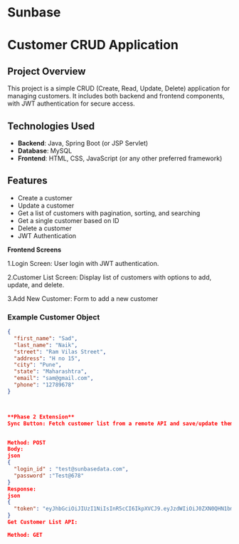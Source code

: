 # Sunbase
# Customer CRUD Application

## Project Overview

This project is a simple CRUD (Create, Read, Update, Delete) application for managing customers. It includes both backend and frontend components, with JWT authentication for secure access.

## Technologies Used

- **Backend**: Java, Spring Boot (or JSP Servlet)
- **Database**: MySQL
- **Frontend**: HTML, CSS, JavaScript (or any other preferred framework)

## Features

- Create a customer
- Update a customer
- Get a list of customers with pagination, sorting, and searching
- Get a single customer based on ID
- Delete a customer
- JWT Authentication


**Frontend Screens**

1.Login Screen: User login with JWT authentication.


2.Customer List Screen: Display list of customers with options to add, update, and delete.


3.Add New Customer: Form to add a new customer
### Example Customer Object

```json
{
  "first_name": "Sad",
  "last_name": "Naik",
  "street": "Ram Vilas Street",
  "address": "H no 15",
  "city": "Pune",
  "state": "Maharashtra",
  "email": "sam@gmail.com",
  "phone": "12789678"
}



**Phase 2 Extension**
Sync Button: Fetch customer list from a remote API and save/update them in the local database.


Method: POST
Body:
json
{
  "login_id" : "test@sunbasedata.com",
  "password" :"Test@678"
}
Response:
json
{
  "token": "eyJhbGciOiJIUzI1NiIsInR5cCI6IkpXVCJ9.eyJzdWIiOiJ0ZXN0QHN1bmJhc2VkYXRhLmNvbSIsImlhdCI6MTUxNjIzOTAyMn0.SflKxwRJSMeKKF2QT4fwpMeJf36POk6yJV_adQssw5c"
}
Get Customer List API:

Method: GET


